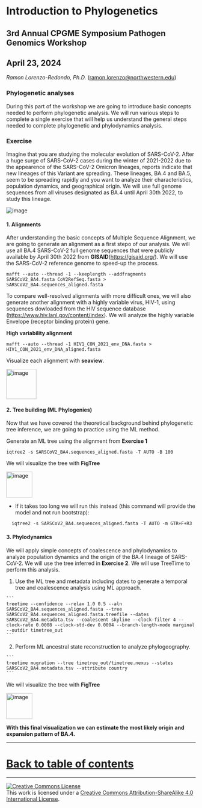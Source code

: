 # Introduction to Phylogenetics
##  3rd Annual CPGME Symposium Pathogen Genomics Workshop

## April 23, 2024

_Ramon Lorenzo-Redondo, Ph.D._ (<ramon.lorenzo@northwestern.edu>)


### Phylogenetic analyses

During this part of the workshop we are going to introduce basic concepts needed to perform phylogenetic analysis. We will run various steps to complete a single exercise that will help us understand the general steps needed to complete phylogenetic and phylodynamics analysis.

### Exercise

Imagine that you are studying the molecular evolution of SARS-CoV-2. After a huge surge of SARS-CoV-2 cases during the winter of 2021-2022 due to the appearence of the SARS-CoV-2 Omicron lineages, reports indicate that new lineages of this Variant are spreading. These lineages, BA.4 and BA.5, seem to be spreading rapidly and you want to analyze their characteristics, population dynamics, and geographical origin. We will use full genome sequences from all viruses designated as BA.4 until April 30th 2022, to study this lineage.

![image](https://github.com/ramonlorenzo/CPGME_Workshop2024/assets/73665195/8926d95d-7d2a-48fb-8535-f569ec1553e9)


#### 1. Alignments
After understanding the basic concepts of Multiple Sequence Alignment, we are going to generate an alignment as a first stepo of our analysis. We will use all BA.4 SARS-CoV-2 full genome sequences that were publicly available by April 30th 2022 from **GISAID**(https://gisaid.org/). We will use the SARS-CoV-2 reference genome to speed-up the process.

```
mafft --auto --thread -1 --keeplength --addfragments SARSCoV2_BA4.fasta CoV2RefSeq.fasta > SARSCoV2_BA4.sequences_aligned.fasta
```

To compare well-resolved alignments with more difficult ones, we will also generate another alignment with a highly variable virus, HIV-1, using sequences dowloaded from the HIV sequence database (https://www.hiv.lanl.gov/content/index). We will analyze the highly variable Envelope (receptor binding protein) gene.


**High variability alignment**
```
mafft --auto --thread -1 HIV1_CON_2021_env_DNA.fasta > HIV1_CON_2021_env_DNA_aligned.fasta
```
Visualize each alignment with **seaview**.

<img width="80" alt="image" src="https://github.com/ramonlorenzo/CPGME_Workshop2024/assets/73665195/d214425c-86a0-48d4-9858-2bc4c7aaf029">


#### 2. Tree building (ML Phylogenies)

Now that we have covered the theoretical background behind phylogenetic tree inference, we are going to practice using the ML method. 

Generate an ML tree using the alignment from **Exercise 1**
```
iqtree2 -s SARSCoV2_BA4.sequences_aligned.fasta -T AUTO -B 100
```
We will visualize the tree with **FigTree**

<img width="69" alt="image" src="https://github.com/ramonlorenzo/CPGME_Workshop2024/assets/73665195/6d7e91bc-2514-4484-a986-50786efa67d8">


* If it takes too long we will run this instead (this command will provide the model and not run bootstrap):

```
  iqtree2 -s SARSCoV2_BA4.sequences_aligned.fasta -T AUTO -m GTR+F+R3 
```

#### 3. Phylodynamics

We will apply simple concepts of coalescence and phylodynamics to analyze population dynamics and the origin of the BA.4 lineage of SARS-CoV-2. We will use the tree inferred in **Exercise 2**. We will use TreeTime to perform this analysis.


  1. Use the ML tree and metadata including dates to generate a temporal tree and coalescence analysis using ML approach.
  
    ```
    treetime --confidence --relax 1.0 0.5 --aln SARSCoV2_BA4.sequences_aligned.fasta --tree SARSCoV2_BA4.sequences_aligned.fasta.treefile --dates SARSCoV2_BA4.metadata.tsv --coalescent skyline --clock-filter 4 --clock-rate 0.0008 --clock-std-dev 0.0004 --branch-length-mode marginal --outdir timetree_out
    ```
  2. Perform ML ancestral state reconstruction to analyze phylogeography.

    ```
    treetime mugration --tree timetree_out/timetree.nexus --states SARSCoV2_BA4.metadata.tsv --attribute country
    ```

We will visualize the tree with **FigTree**

<img width="69" alt="image" src="https://github.com/ramonlorenzo/CPGME_Workshop2024/assets/73665195/6d7e91bc-2514-4484-a986-50786efa67d8">

**With this final visualization we can estimate the most likely origin and expansion pattern of BA.4.**

---

# [Back to table of contents](../README.md)

---

<a rel="license" href="http://creativecommons.org/licenses/by-sa/4.0/"><img alt="Creative Commons License" style="border-width:0" src="https://i.creativecommons.org/l/by-sa/4.0/88x31.png" /></a><br />This work is licensed under a <a rel="license" href="http://creativecommons.org/licenses/by-sa/4.0/">Creative Commons Attribution-ShareAlike 4.0 International License</a>.